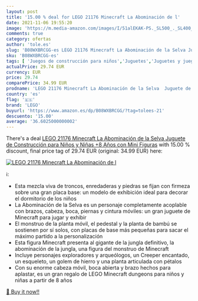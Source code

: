 ```yaml
---
layout: post
title: '15.00 % deal for LEGO 21176 Minecraft La Abominación de l'
date: 2021-11-06 19:55:20
image: 'https://m.media-amazon.com/images/I/51alEKAK-PS._SL500_._SL400_.jpg'
comments: true
category: ofertas
author: 'tole.es'
slug: 'B08WXBRCGG-es LEGO 21176 Minecraft La Abominación de la Selva Juguete de...'
sku: 'B08WXBRCGG-es'
tags: [ 'Juegos de construcción para niños','Juguetes','Juguetes y juegos','lego', ]
actualPrice: 29.74 EUR
currency: EUR
price: 29.74
comparePrice: 34.99 EUR
prodname: 'LEGO 21176 Minecraft La Abominación de la Selva  Juguete de Construcción para Niños y Niñas +8 Años con Mini Figuras'
country: 'es'
flag: '🇪🇸'
brand: 'LEGO'
buyurl: 'https://www.amazon.es/dp/B08WXBRCGG/?tag=tolees-21'
descuento: '15.00'
average: '36.6025000000002'
---
```


There's a deal [LEGO 21176 Minecraft La Abominación de la Selva  Juguete de Construcción para Niños y Niñas +8 Años con Mini Figuras](https://www.amazon.es/dp/B08WXBRCGG/?tag=tolees-21)  with  15.00 % discount, final price tag of  29.74 EUR (original: 34.99 EUR) here:

[![LEGO 21176 Minecraft La Abominación de l](https://m.media-amazon.com/images/I/51alEKAK-PS._SL500_._SL400_.jpg)](https://www.amazon.es/dp/B08WXBRCGG/?tag=tolees-21)

ℹ️:

- Esta mezcla viva de troncos, enredaderas y piedras se fijan con firmeza sobre una gran placa base: un modelo de exhibición ideal para decorar el dormitorio de los niños
- La Abominación de la Selva es un personaje completamente acoplable con brazos, cabeza, boca, piernas y cintura móviles: un gran juguete de Minecraft para jugar y exhibir
- El monstruo de la planta móvil, el pedestal y la planta de bambú se sostienen por sí solos, con placas de base más pequeñas para sacar el máximo partido a la personalización
- Esta figura Minecraft presenta al gigante de la jungla definitivo, la abominación de la jungla, una figura del monstruo de Minecraft
- Incluye personajes exploradores y arqueólogos, un Creeper encantado, un esqueleto, un golem de hierro y una planta articulada con pétalos
- Con su enorme cabeza móvil, boca abierta y brazo hechos para aplastar, es un gran regalo de LEGO Minecraft dungeons para niños y niñas a partir de 8 años

[🛒 Buy it now!!](https://www.amazon.es/dp/B08WXBRCGG/?tag=tolees-21)
